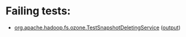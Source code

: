 # Failing tests: 

 * [org.apache.hadoop.fs.ozone.TestSnapshotDeletingService](hadoop-ozone/integration-test/org.apache.hadoop.fs.ozone.TestSnapshotDeletingService.txt) ([output](hadoop-ozone/integration-test/org.apache.hadoop.fs.ozone.TestSnapshotDeletingService-output.txt))
